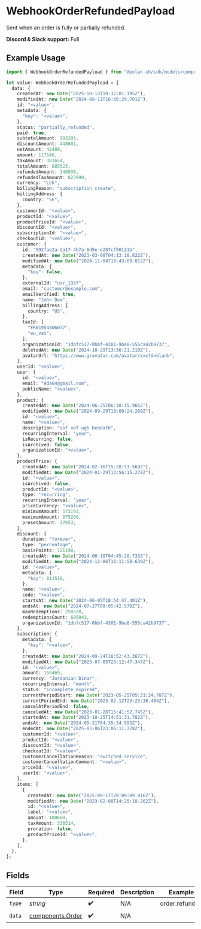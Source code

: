 # WebhookOrderRefundedPayload

Sent when an order is fully or partially refunded.

**Discord & Slack support:** Full

## Example Usage

```typescript
import { WebhookOrderRefundedPayload } from "@polar-sh/sdk/models/components/webhookorderrefundedpayload.js";

let value: WebhookOrderRefundedPayload = {
  data: {
    createdAt: new Date("2025-10-13T19:37:01.195Z"),
    modifiedAt: new Date("2024-08-11T16:56:29.701Z"),
    id: "<value>",
    metadata: {
      "key": "<value>",
    },
    status: "partially_refunded",
    paid: true,
    subtotalAmount: 983203,
    discountAmount: 448601,
    netAmount: 42489,
    amount: 117546,
    taxAmount: 381654,
    totalAmount: 885523,
    refundedAmount: 148038,
    refundedTaxAmount: 823990,
    currency: "Lek",
    billingReason: "subscription_create",
    billingAddress: {
      country: "SE",
    },
    customerId: "<value>",
    productId: "<value>",
    productPriceId: "<value>",
    discountId: "<value>",
    subscriptionId: "<value>",
    checkoutId: "<value>",
    customer: {
      id: "992fae2a-2a17-4b7a-8d9e-e287cf90131b",
      createdAt: new Date("2023-03-08T04:13:18.822Z"),
      modifiedAt: new Date("2024-11-04T18:43:09.812Z"),
      metadata: {
        "key": false,
      },
      externalId: "usr_1337",
      email: "customer@example.com",
      emailVerified: true,
      name: "John Doe",
      billingAddress: {
        country: "US",
      },
      taxId: [
        "FR61954506077",
        "eu_vat",
      ],
      organizationId: "1dbfc517-0bbf-4301-9ba8-555ca42b9737",
      deletedAt: new Date("2024-10-29T13:36:21.210Z"),
      avatarUrl: "https://www.gravatar.com/avatar/xxx?d=blank",
    },
    userId: "<value>",
    user: {
      id: "<value>",
      email: "Ada64@gmail.com",
      publicName: "<value>",
    },
    product: {
      createdAt: new Date("2024-06-25T06:38:15.965Z"),
      modifiedAt: new Date("2024-09-29T18:00:24.289Z"),
      id: "<value>",
      name: "<value>",
      description: "oof oof ugh beneath",
      recurringInterval: "year",
      isRecurring: false,
      isArchived: false,
      organizationId: "<value>",
    },
    productPrice: {
      createdAt: new Date("2024-02-16T15:28:53.569Z"),
      modifiedAt: new Date("2024-01-29T13:56:15.278Z"),
      id: "<value>",
      isArchived: false,
      productId: "<value>",
      type: "recurring",
      recurringInterval: "year",
      priceCurrency: "<value>",
      minimumAmount: 173193,
      maximumAmount: 875200,
      presetAmount: 27653,
    },
    discount: {
      duration: "forever",
      type: "percentage",
      basisPoints: 721198,
      createdAt: new Date("2024-06-10T04:45:20.733Z"),
      modifiedAt: new Date("2024-12-06T16:11:58.639Z"),
      id: "<value>",
      metadata: {
        "key": 811519,
      },
      name: "<value>",
      code: "<value>",
      startsAt: new Date("2024-06-05T18:54:47.401Z"),
      endsAt: new Date("2024-07-27T09:05:42.579Z"),
      maxRedemptions: 250520,
      redemptionsCount: 605043,
      organizationId: "1dbfc517-0bbf-4301-9ba8-555ca42b9737",
    },
    subscription: {
      metadata: {
        "key": "<value>",
      },
      createdAt: new Date("2024-09-24T16:52:43.387Z"),
      modifiedAt: new Date("2023-07-05T23:12:47.347Z"),
      id: "<value>",
      amount: 159469,
      currency: "Jordanian Dinar",
      recurringInterval: "month",
      status: "incomplete_expired",
      currentPeriodStart: new Date("2023-05-25T05:31:24.787Z"),
      currentPeriodEnd: new Date("2023-02-12T23:23:38.484Z"),
      cancelAtPeriodEnd: false,
      canceledAt: new Date("2023-01-28T15:41:52.745Z"),
      startedAt: new Date("2023-10-25T14:51:31.782Z"),
      endsAt: new Date("2024-05-21T04:35:34.593Z"),
      endedAt: new Date("2025-03-06T23:06:11.778Z"),
      customerId: "<value>",
      productId: "<value>",
      discountId: "<value>",
      checkoutId: "<value>",
      customerCancellationReason: "switched_service",
      customerCancellationComment: "<value>",
      priceId: "<value>",
      userId: "<value>",
    },
    items: [
      {
        createdAt: new Date("2025-09-17T20:09:09.916Z"),
        modifiedAt: new Date("2023-02-08T14:25:18.262Z"),
        id: "<value>",
        label: "<value>",
        amount: 180660,
        taxAmount: 338514,
        proration: false,
        productPriceId: "<value>",
      },
    ],
  },
};
```

## Fields

| Field                                                | Type                                                 | Required                                             | Description                                          | Example                                              |
| ---------------------------------------------------- | ---------------------------------------------------- | ---------------------------------------------------- | ---------------------------------------------------- | ---------------------------------------------------- |
| `type`                                               | *string*                                             | :heavy_check_mark:                                   | N/A                                                  | order.refunded                                       |
| `data`                                               | [components.Order](../../models/components/order.md) | :heavy_check_mark:                                   | N/A                                                  |                                                      |
